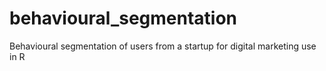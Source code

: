 # behavioural_segmentation
Behavioural segmentation of users from a startup for digital marketing use in R
